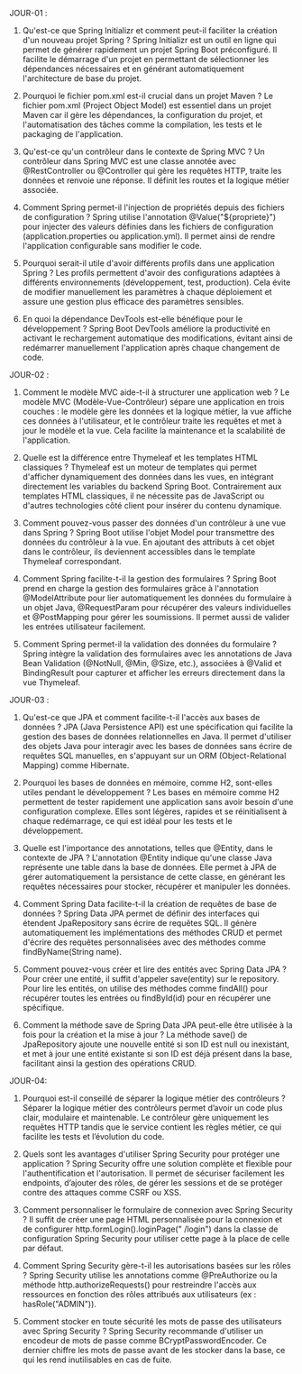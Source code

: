 JOUR-01 : 
1. Qu'est-ce que Spring Initializr et comment peut-il faciliter la création d'un nouveau projet Spring ?
Spring Initializr est un outil en ligne qui permet de générer rapidement un projet Spring Boot préconfiguré. Il facilite le démarrage d'un projet en permettant de sélectionner les dépendances nécessaires et en générant automatiquement l'architecture de base du projet.

2. Pourquoi le fichier pom.xml est-il crucial dans un projet Maven ?
Le fichier pom.xml (Project Object Model) est essentiel dans un projet Maven car il gère les dépendances, la configuration du projet, et l'automatisation des tâches comme la compilation, les tests et le packaging de l'application.

3. Qu'est-ce qu'un contrôleur dans le contexte de Spring MVC ?
Un contrôleur dans Spring MVC est une classe annotée avec @RestController ou @Controller qui gère les requêtes HTTP, traite les données et renvoie une réponse. Il définit les routes et la logique métier associée.

4. Comment Spring permet-il l'injection de propriétés depuis des fichiers de configuration ?
Spring utilise l'annotation @Value("${propriete}") pour injecter des valeurs définies dans les fichiers de configuration (application.properties ou application.yml). Il permet ainsi de rendre l'application configurable sans modifier le code.

5. Pourquoi serait-il utile d'avoir différents profils dans une application Spring ?
Les profils permettent d'avoir des configurations adaptées à différents environnements (développement, test, production). Cela évite de modifier manuellement les paramètres à chaque déploiement et assure une gestion plus efficace des paramètres sensibles.

6. En quoi la dépendance DevTools est-elle bénéfique pour le développement ?
Spring Boot DevTools améliore la productivité en activant le rechargement automatique des modifications, évitant ainsi de redémarrer manuellement l'application après chaque changement de code.

JOUR-02 :

1. Comment le modèle MVC aide-t-il à structurer une application web ?
   Le modèle MVC (Modèle-Vue-Contrôleur) sépare une application en trois couches : le modèle gère les données et la
   logique métier, la vue affiche ces données à l'utilisateur, et le contrôleur traite les requêtes et met à jour le
   modèle et la vue. Cela facilite la maintenance et la scalabilité de l'application.

2. Quelle est la différence entre Thymeleaf et les templates HTML classiques ?
   Thymeleaf est un moteur de templates qui permet d'afficher dynamiquement des données dans les vues, en intégrant
   directement les variables du backend Spring Boot. Contrairement aux templates HTML classiques, il ne nécessite pas de
   JavaScript ou d'autres technologies côté client pour insérer du contenu dynamique.

3. Comment pouvez-vous passer des données d'un contrôleur à une vue dans Spring ?
   Spring Boot utilise l'objet Model pour transmettre des données du contrôleur à la vue. En ajoutant des attributs à
   cet objet dans le contrôleur, ils deviennent accessibles dans le template Thymeleaf correspondant.

4. Comment Spring facilite-t-il la gestion des formulaires ?
   Spring Boot prend en charge la gestion des formulaires grâce à l'annotation @ModelAttribute pour lier automatiquement
   les données du formulaire à un objet Java, @RequestParam pour récupérer des valeurs individuelles et @PostMapping
   pour gérer les soumissions. Il permet aussi de valider les entrées utilisateur facilement.

5. Comment Spring permet-il la validation des données du formulaire ?
   Spring intègre la validation des formulaires avec les annotations de Java Bean Validation (@NotNull, @Min, @Size,
   etc.), associées à @Valid et BindingResult pour capturer et afficher les erreurs directement dans la vue Thymeleaf.

JOUR-03 :

1. Qu'est-ce que JPA et comment facilite-t-il l'accès aux bases de données ?
   JPA (Java Persistence API) est une spécification qui facilite la gestion des bases de données relationnelles en Java.
   Il permet d'utiliser des objets Java pour interagir avec les bases de données sans écrire de requêtes SQL manuelles,
   en s'appuyant sur un ORM (Object-Relational Mapping) comme Hibernate.

2. Pourquoi les bases de données en mémoire, comme H2, sont-elles utiles pendant le développement ?
   Les bases en mémoire comme H2 permettent de tester rapidement une application sans avoir besoin d'une configuration
   complexe. Elles sont légères, rapides et se réinitialisent à chaque redémarrage, ce qui est idéal pour les tests et
   le développement.

3. Quelle est l'importance des annotations, telles que @Entity, dans le contexte de JPA ?
   L'annotation @Entity indique qu'une classe Java représente une table dans la base de données. Elle permet à JPA de
   gérer automatiquement la persistance de cette classe, en générant les requêtes nécessaires pour stocker, récupérer et
   manipuler les données.

4. Comment Spring Data facilite-t-il la création de requêtes de base de données ?
   Spring Data JPA permet de définir des interfaces qui étendent JpaRepository sans écrire de requêtes SQL. Il génère
   automatiquement les implémentations des méthodes CRUD et permet d'écrire des requêtes personnalisées avec des
   méthodes comme findByName(String name).

5. Comment pouvez-vous créer et lire des entités avec Spring Data JPA ?
   Pour créer une entité, il suffit d'appeler save(entity) sur le repository. Pour lire les entités, on utilise des
   méthodes comme findAll() pour récupérer toutes les entrées ou findById(id) pour en récupérer une spécifique.

6. Comment la méthode save de Spring Data JPA peut-elle être utilisée à la fois pour la création et la mise à jour ?
   La méthode save() de JpaRepository ajoute une nouvelle entité si son ID est null ou inexistant, et met à jour une
   entité existante si son ID est déjà présent dans la base, facilitant ainsi la gestion des opérations CRUD.

JOUR-04:

1. Pourquoi est-il conseillé de séparer la logique métier des contrôleurs ?
   Séparer la logique métier des contrôleurs permet d’avoir un code plus clair, modulaire et maintenable. Le contrôleur
   gère uniquement les requêtes HTTP tandis que le service contient les règles métier, ce qui facilite les tests et
   l’évolution du code.

2. Quels sont les avantages d'utiliser Spring Security pour protéger une application ?
   Spring Security offre une solution complète et flexible pour l'authentification et l'autorisation. Il permet de
   sécuriser facilement les endpoints, d’ajouter des rôles, de gérer les sessions et de se protéger contre des attaques
   comme CSRF ou XSS.

3. Comment personnaliser le formulaire de connexion avec Spring Security ?
   Il suffit de créer une page HTML personnalisée pour la connexion et de configurer http.formLogin().loginPage("
   /login") dans la classe de configuration Spring Security pour utiliser cette page à la place de celle par défaut.

4. Comment Spring Security gère-t-il les autorisations basées sur les rôles ?
   Spring Security utilise les annotations comme @PreAuthorize ou la méthode http.authorizeRequests() pour restreindre
   l'accès aux ressources en fonction des rôles attribués aux utilisateurs (ex : hasRole("ADMIN")).

5. Comment stocker en toute sécurité les mots de passe des utilisateurs avec Spring Security ?
   Spring Security recommande d'utiliser un encodeur de mots de passe comme BCryptPasswordEncoder. Ce dernier chiffre
   les mots de passe avant de les stocker dans la base, ce qui les rend inutilisables en cas de fuite.